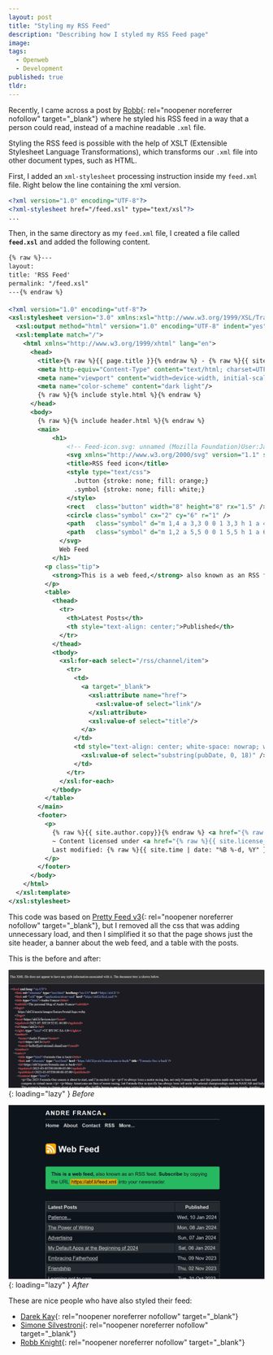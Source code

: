 ```yaml
---
layout: post
title: "Styling my RSS Feed"
description: "Describing how I styled my RSS Feed page"
image:
tags:
  - Openweb
  - Development
published: true
tldr:
---
```


Recently, I came across a post by [Robb](https://rknight.me/blog/styling-rss-and-atom-feeds/ "Robb Knight Website"){: rel="noopener noreferrer nofollow" target="_blank"} where he styled his RSS feed in a way that a person could read, instead of a machine readable `.xml` file.

Styling the RSS feed is possible with the help of XSLT (Extensible Stylesheet Language Transformations), which transforms our `.xml` file into other document types, such as HTML.

First, I added an `xml-stylesheet` processing instruction inside my `feed.xml` file. Right below the line containing the xml version.

```xml
<?xml version="1.0" encoding="UTF-8"?>
<?xml-stylesheet href="/feed.xsl" type="text/xsl"?>
...
```

Then, in the same directory as my `feed.xml` file, I created a file called **`feed.xsl`** and added the following content.

```xml
{% raw %}---
layout:
title: 'RSS Feed'
permalink: "/feed.xsl"
---{% endraw %}

<?xml version="1.0" encoding="utf-8"?>
<xsl:stylesheet version="3.0" xmlns:xsl="http://www.w3.org/1999/XSL/Transform" xmlns:atom="http://www.w3.org/2005/Atom" xmlns:dc="http://purl.org/dc/elements/1.1/">
  <xsl:output method="html" version="1.0" encoding="UTF-8" indent="yes"/>
  <xsl:template match="/">
    <html xmlns="http://www.w3.org/1999/xhtml" lang="en">
      <head>
        <title>{% raw %}{{ page.title }}{% endraw %} - {% raw %}{{ site.title }}{% endraw %}</title>
        <meta http-equiv="Content-Type" content="text/html; charset=UTF-8"/>
        <meta name="viewport" content="width=device-width, initial-scale=1.0"/>
        <meta name="color-scheme" content="dark light"/>
        {% raw %}{% include style.html %}{% endraw %}
      </head>
      <body>
        {% raw %}{% include header.html %}{% endraw %}
        <main>
            <h1>
                <!-- Feed-icon.svg: unnamed (Mozilla Foundation)User:Jahoe (GPL <http://www.gnu.org/licenses/gpl.html>, LGPL <http://www.gnu.org/licenses/lgpl.html>, MPL 1.1 <https://www.mozilla.org/MPL/1.1/>, MPL 1.1 <https://www.mozilla.org/MPL/1.1/>, GPL <http://www.gnu.org/licenses/gpl.html> or LGPL <http://www.gnu.org/licenses/lgpl.html>), via Wikimedia Commons -->
                <svg xmlns="http://www.w3.org/2000/svg" version="1.1" style="vertical-align: text-bottom; width: 1.2em; height: 1.2em;" id="RSSicon" viewBox="0 0 8 8">
                <title>RSS feed icon</title>
                <style type="text/css">
                  .button {stroke: none; fill: orange;}
                  .symbol {stroke: none; fill: white;}
                </style>
                <rect   class="button" width="8" height="8" rx="1.5" />
                <circle class="symbol" cx="2" cy="6" r="1" />
                <path   class="symbol" d="m 1,4 a 3,3 0 0 1 3,3 h 1 a 4,4 0 0 0 -4,-4 z" />
                <path   class="symbol" d="m 1,2 a 5,5 0 0 1 5,5 h 1 a 6,6 0 0 0 -6,-6 z" />
              </svg>
              Web Feed
            </h1>
          <p class="tip">
            <strong>This is a web feed,</strong> also known as an RSS feed. <strong>Subscribe</strong> by copying the URL <mark>https://abf.li/feed.xml</mark> into your newsreader.
          </p>
          <table>
            <thead>
              <tr>
                <th>Latest Posts</th>
                <th style="text-align: center;">Published</th>
              </tr>
            </thead>
            <tbody>
              <xsl:for-each select="/rss/channel/item">
                <tr>
                  <td>
                    <a target="_blank">
                      <xsl:attribute name="href">
                        <xsl:value-of select="link"/>
                      </xsl:attribute>
                      <xsl:value-of select="title"/>
                    </a>
                  </td>
                  <td style="text-align: center; white-space: nowrap; width: 50px;">
                    <xsl:value-of select="substring(pubDate, 0, 18)" />
                  </td>
                </tr>
              </xsl:for-each>
            </tbody>
          </table>
        </main>
        <footer>
          <p>
            {% raw %}{{ site.author.copy}}{% endraw %} <a href="{% raw %}{{ site.author.mastodon }}{% endraw %}" rel="me noopener" target="_blank">{% raw %}{{ site.author.name }}{% endraw %}</a>
            ~ Content licensed under <a href="{% raw %}{{ site.license_url }}{% endraw %}" rel="noopener noreferrer nofollow" target="_blank">{% raw %}{{ site.license }}{% endraw %}</a>.<br />
            Last modified: {% raw %}{{ site.time | date: "%B %-d, %Y" }}{% endraw %}.
          </p>
        </footer>
      </body>
    </html>
  </xsl:template>
</xsl:stylesheet>
```

This code was based on [Pretty Feed v3](https://github.com/genmon/aboutfeeds/blob/main/tools/pretty-feed-v3.xsl "Aboutfeeds - Pretty Feed"){: rel="noopener noreferrer nofollow" target="_blank"}, but I removed all the css that was adding unnecessary load, and then I simplified it so that the page shows just the site header, a banner about the web feed, and a table with the posts.

This is the before and after:

![Website Screenshot](/assets/images/general/dd9cbdae-5073-49f8-8a77-ab9050367b06.webp){: loading="lazy" }
*Before*

![New Website Screenshot](/assets/images/general/2f11be8e-98ce-4d35-9b15-17a9287e9a57.webp){: loading="lazy" }
*After*

These are nice people who have also styled their feed:

* [Darek Kay](https://darekkay.com/atom.xml "Darek Kay Feed"){: rel="noopener noreferrer nofollow" target="_blank"}
* [Simone Silvestroni](https://minutestomidnight.co.uk/feed.xml "Simone Silvestroni Feed"){: rel="noopener noreferrer nofollow" target="_blank"}
* [Robb Knight](https://rknight.me/subscribe/posts/rss.xml "Robb Knight Feed"){: rel="noopener noreferrer nofollow" target="_blank"}